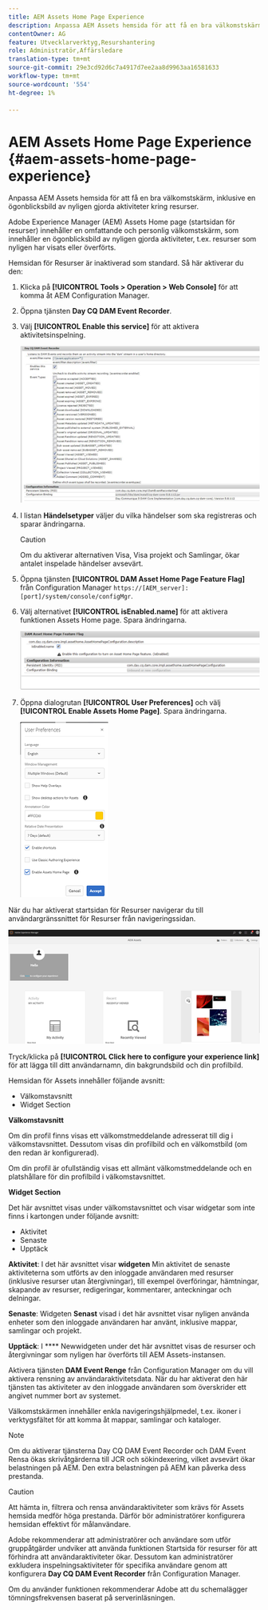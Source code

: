 ```yaml
---
title: AEM Assets Home Page Experience
description: Anpassa AEM Assets hemsida för att få en bra välkomstskärm, inklusive en ögonblicksbild av nyligen gjorda aktiviteter kring resurser.
contentOwner: AG
feature: Utvecklarverktyg,Resurshantering
role: Administratör,Affärsledare
translation-type: tm+mt
source-git-commit: 29e3cd92d6c7a4917d7ee2aa8d9963aa16581633
workflow-type: tm+mt
source-wordcount: '554'
ht-degree: 1%

---
```



# AEM Assets Home Page Experience {#aem-assets-home-page-experience}

Anpassa AEM Assets hemsida för att få en bra välkomstskärm, inklusive en ögonblicksbild av nyligen gjorda aktiviteter kring resurser.

Adobe Experience Manager (AEM) Assets Home page (startsidan för resurser) innehåller en omfattande och personlig välkomstskärm, som innehåller en ögonblicksbild av nyligen gjorda aktiviteter, t.ex. resurser som nyligen har visats eller överförts.

Hemsidan för Resurser är inaktiverad som standard. Så här aktiverar du den:

1. Klicka på **[!UICONTROL Tools > Operation > Web Console]** för att komma åt AEM Configuration Manager.
1. Öppna tjänsten **Day CQ DAM Event Recorder**.
1. Välj **[!UICONTROL Enable this service]** för att aktivera aktivitetsinspelning.

   ![chlimage_1-250](assets/chlimage_1-250.png)

1. I listan **Händelsetyper** väljer du vilka händelser som ska registreras och sparar ändringarna.

   >[!CAUTION]
   >
   >Om du aktiverar alternativen Visa, Visa projekt och Samlingar, ökar antalet inspelade händelser avsevärt.

1. Öppna tjänsten **[!UICONTROL DAM Asset Home Page Feature Flag]** från Configuration Manager `https://[AEM_server]:[port]/system/console/configMgr`.
1. Välj alternativet **[!UICONTROL isEnabled.name]** för att aktivera funktionen Assets Home page. Spara ändringarna.

   ![chlimage_1-251](assets/chlimage_1-251.png)

1. Öppna dialogrutan **[!UICONTROL User Preferences]** och välj **[!UICONTROL Enable Assets Home Page]**. Spara ändringarna.

   ![user_preferences](assets/user_preferences.png)

När du har aktiverat startsidan för Resurser navigerar du till användargränssnittet för Resurser från navigeringssidan.

![home_page](assets/home_page.png)

Tryck/klicka på **[!UICONTROL Click here to configure your experience link]** för att lägga till ditt användarnamn, din bakgrundsbild och din profilbild.

Hemsidan för Assets innehåller följande avsnitt:

* Välkomstavsnitt
* Widget Section

**Välkomstavsnitt**

Om din profil finns visas ett välkomstmeddelande adresserat till dig i välkomstavsnittet. Dessutom visas din profilbild och en välkomstbild (om den redan är konfigurerad).

Om din profil är ofullständig visas ett allmänt välkomstmeddelande och en platshållare för din profilbild i välkomstavsnittet.

**Widget Section**

Det här avsnittet visas under välkomstavsnittet och visar widgetar som inte finns i kartongen under följande avsnitt:

* Aktivitet
* Senaste
* Upptäck

**Aktivitet**: I det här avsnittet visar  **widgeten** Min aktivitet de senaste aktiviteterna som utförts av den inloggade användaren med resurser (inklusive resurser utan återgivningar), till exempel överföringar, hämtningar, skapande av resurser, redigeringar, kommentarer, anteckningar och delningar.

**Senaste**: Widgeten  **Senast** visad i det här avsnittet visar nyligen använda enheter som den inloggade användaren har använt, inklusive mappar, samlingar och projekt.

**Upptäck**: I  **** Newwidgeten under det här avsnittet visas de resurser och återgivningar som nyligen har överförts till AEM Assets-instansen.

Aktivera tjänsten **DAM Event Renge** från Configuration Manager om du vill aktivera rensning av användaraktivitetsdata. När du har aktiverat den här tjänsten tas aktiviteter av den inloggade användaren som överskrider ett angivet nummer bort av systemet.

Välkomstskärmen innehåller enkla navigeringshjälpmedel, t.ex. ikoner i verktygsfältet för att komma åt mappar, samlingar och kataloger.

>[!NOTE]
>
>Om du aktiverar tjänsterna Day CQ DAM Event Recorder och DAM Event Rensa ökas skrivåtgärderna till JCR och sökindexering, vilket avsevärt ökar belastningen på AEM. Den extra belastningen på AEM kan påverka dess prestanda.

>[!CAUTION]
>
>Att hämta in, filtrera och rensa användaraktiviteter som krävs för Assets hemsida medför höga prestanda. Därför bör administratörer konfigurera hemsidan effektivt för målanvändare.
>
>Adobe rekommenderar att administratörer och användare som utför gruppåtgärder undviker att använda funktionen Startsida för resurser för att förhindra att användaraktiviteter ökar. Dessutom kan administratörer exkludera inspelningsaktiviteter för specifika användare genom att konfigurera **Day CQ DAM Event Recorder** från Configuration Manager.
>
>Om du använder funktionen rekommenderar Adobe att du schemalägger tömningsfrekvensen baserat på serverinläsningen.

